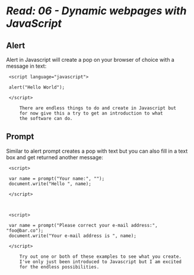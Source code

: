 # *Read: 06 - Dynamic webpages with JavaScript*

## Alert

Alert in Javascript will create a pop on your browser of choice with a message in text:

     <script language="javascript">
 
     alert("Hello World");
 
     </script>

         There are endless things to do and create in Javascript but 
         for now give this a try to get an introduction to what 
         the software can do.

## Prompt

Similar to alert prompt creates a pop with text but you can also fill in a text box and get returned another message:

     <script>
 
     var name = prompt("Your name:", "");
     document.write("Hello ", name);
 
     </script>



     <script>
 
     var name = prompt("Please correct your e-mail address:", "foo@bar.co");
     document.write("Your e-mail address is ", name);
 
     </script>

         Try out one or both of these examples to see what you create. 
         I've only just been introduced to Javascript but I am excited 
         for the endless possibilities.



